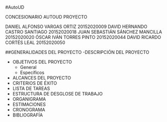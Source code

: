 #AutoUD

CONCESIONARIO AUTOUD
PROYECTO


DANIEL ALFONSO VARGAS ORTIZ
20152020009
DAVID HERNANDO CASTRO SANTIAGO
20152020018
JUAN SEBASTIÁN SÁNCHEZ MANCILLA
20152020020
ÓSCAR IVÁN TORRES PINTO
20152020044
DAVID RICARDO CORTÉS LEAL
20152020050



##GENERALIDADES DEL PROYECTO
-DESCRIPCIÓN DEL PROYECTO
- OBJETIVOS DEL PROYECTO
	- General
	- Específicos
- ALCANCES DEL PROYECTO
- CRITERIOS DE ÉXITO
- LISTA DE TAREAS
- ESTRUCTURA DE DESGLOSE DE TRABAJO
- ORGANIGRAMA
- ESTIMACIONES
- CRONOGRAMA
- BIBLIOGRAFÍA

